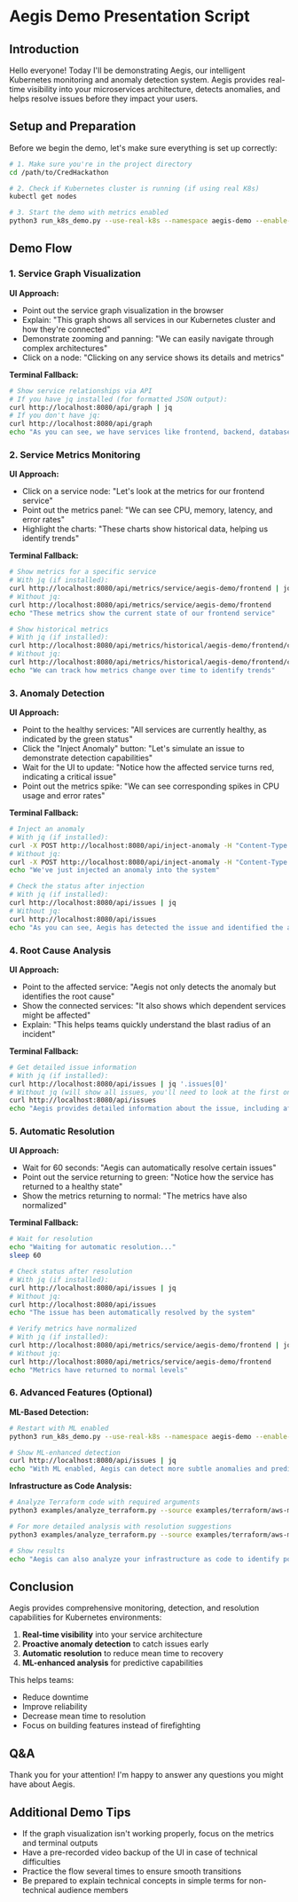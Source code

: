 # Aegis Demo Presentation Script

## Introduction

Hello everyone! Today I'll be demonstrating Aegis, our intelligent Kubernetes monitoring and anomaly detection system. Aegis provides real-time visibility into your microservices architecture, detects anomalies, and helps resolve issues before they impact your users.

## Setup and Preparation

Before we begin the demo, let's make sure everything is set up correctly:

```bash
# 1. Make sure you're in the project directory
cd /path/to/CredHackathon

# 2. Check if Kubernetes cluster is running (if using real K8s)
kubectl get nodes

# 3. Start the demo with metrics enabled
python3 run_k8s_demo.py --use-real-k8s --namespace aegis-demo --enable-metrics
```

## Demo Flow

### 1. Service Graph Visualization

**UI Approach:**
- Point out the service graph visualization in the browser
- Explain: "This graph shows all services in our Kubernetes cluster and how they're connected"
- Demonstrate zooming and panning: "We can easily navigate through complex architectures"
- Click on a node: "Clicking on any service shows its details and metrics"

**Terminal Fallback:**
```bash
# Show service relationships via API
# If you have jq installed (for formatted JSON output):
curl http://localhost:8080/api/graph | jq
# If you don't have jq:
curl http://localhost:8080/api/graph
echo "As you can see, we have services like frontend, backend, database, etc., with clear relationships between them"
```

### 2. Service Metrics Monitoring

**UI Approach:**
- Click on a service node: "Let's look at the metrics for our frontend service"
- Point out the metrics panel: "We can see CPU, memory, latency, and error rates"
- Highlight the charts: "These charts show historical data, helping us identify trends"

**Terminal Fallback:**
```bash
# Show metrics for a specific service
# With jq (if installed):
curl http://localhost:8080/api/metrics/service/aegis-demo/frontend | jq
# Without jq:
curl http://localhost:8080/api/metrics/service/aegis-demo/frontend
echo "These metrics show the current state of our frontend service"

# Show historical metrics
# With jq (if installed):
curl http://localhost:8080/api/metrics/historical/aegis-demo/frontend/cpu_usage | jq
# Without jq:
curl http://localhost:8080/api/metrics/historical/aegis-demo/frontend/cpu_usage
echo "We can track how metrics change over time to identify trends"
```

### 3. Anomaly Detection

**UI Approach:**
- Point to the healthy services: "All services are currently healthy, as indicated by the green status"
- Click the "Inject Anomaly" button: "Let's simulate an issue to demonstrate detection capabilities"
- Wait for the UI to update: "Notice how the affected service turns red, indicating a critical issue"
- Point out the metrics spike: "We can see corresponding spikes in CPU usage and error rates"

**Terminal Fallback:**
```bash
# Inject an anomaly
# With jq (if installed):
curl -X POST http://localhost:8080/api/inject-anomaly -H "Content-Type: application/json" -d '{"type":"random"}' | jq
# Without jq:
curl -X POST http://localhost:8080/api/inject-anomaly -H "Content-Type: application/json" -d '{"type":"random"}'
echo "We've just injected an anomaly into the system"

# Check the status after injection
# With jq (if installed):
curl http://localhost:8080/api/issues | jq
# Without jq:
curl http://localhost:8080/api/issues
echo "As you can see, Aegis has detected the issue and identified the affected services"
```

### 4. Root Cause Analysis

**UI Approach:**
- Point to the affected service: "Aegis not only detects the anomaly but identifies the root cause"
- Show the connected services: "It also shows which dependent services might be affected"
- Explain: "This helps teams quickly understand the blast radius of an incident"

**Terminal Fallback:**
```bash
# Get detailed issue information
# With jq (if installed):
curl http://localhost:8080/api/issues | jq '.issues[0]'
# Without jq (will show all issues, you'll need to look at the first one):
curl http://localhost:8080/api/issues
echo "Aegis provides detailed information about the issue, including affected nodes and potential root causes"
```

### 5. Automatic Resolution

**UI Approach:**
- Wait for 60 seconds: "Aegis can automatically resolve certain issues"
- Point out the service returning to green: "Notice how the service has returned to a healthy state"
- Show the metrics returning to normal: "The metrics have also normalized"

**Terminal Fallback:**
```bash
# Wait for resolution
echo "Waiting for automatic resolution..."
sleep 60

# Check status after resolution
# With jq (if installed):
curl http://localhost:8080/api/issues | jq
# Without jq:
curl http://localhost:8080/api/issues
echo "The issue has been automatically resolved by the system"

# Verify metrics have normalized
# With jq (if installed):
curl http://localhost:8080/api/metrics/service/aegis-demo/frontend | jq
# Without jq:
curl http://localhost:8080/api/metrics/service/aegis-demo/frontend
echo "Metrics have returned to normal levels"
```

### 6. Advanced Features (Optional)

**ML-Based Detection:**
```bash
# Restart with ML enabled
python3 run_k8s_demo.py --use-real-k8s --namespace aegis-demo --enable-metrics --enable-ml

# Show ML-enhanced detection
curl http://localhost:8080/api/issues | jq
echo "With ML enabled, Aegis can detect more subtle anomalies and predict potential issues before they occur"
```

**Infrastructure as Code Analysis:**
```bash
# Analyze Terraform code with required arguments
python3 examples/analyze_terraform.py --source examples/terraform/aws-microservices --detect --verbose

# For more detailed analysis with resolution suggestions
python3 examples/analyze_terraform.py --source examples/terraform/aws-microservices --detect --resolve --verbose

# Show results
echo "Aegis can also analyze your infrastructure as code to identify potential issues before deployment"
```

## Conclusion

Aegis provides comprehensive monitoring, detection, and resolution capabilities for Kubernetes environments:

1. **Real-time visibility** into your service architecture
2. **Proactive anomaly detection** to catch issues early
3. **Automatic resolution** to reduce mean time to recovery
4. **ML-enhanced analysis** for predictive capabilities

This helps teams:
- Reduce downtime
- Improve reliability
- Decrease mean time to resolution
- Focus on building features instead of firefighting

## Q&A

Thank you for your attention! I'm happy to answer any questions you might have about Aegis.

## Additional Demo Tips

- If the graph visualization isn't working properly, focus on the metrics and terminal outputs
- Have a pre-recorded video backup of the UI in case of technical difficulties
- Practice the flow several times to ensure smooth transitions
- Be prepared to explain technical concepts in simple terms for non-technical audience members